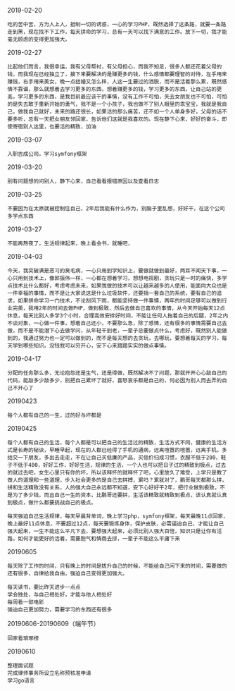 2019-02-20

    吃的苦中苦，方为人上人，抵制一切的诱惑，一心的学习PHP，既然选择了这条路，就要一条路走到黑，现在找不下工作，每天拼命的学习，总有一天可以找下满意的工作。放下一切，我才能毫无顾虑的变得更加强大。

2019-02-27

    比起他们而言，我很幸运，我有父母帮衬，有父母担心，而我不知足，很多人都还花着父母的钱，而我现在已经独立了，接下来要解决的是赚更多的钱，什么感情都要理智的对待，左手用来赚钱，右手用来美女，晚一点结婚又怎么样，人这一生要过的洒脱，而不是活着那么累，既然感情不靠谱，那么就想着去学习更多的东西，想着赚更多的钱，学习更多的东西，让自己站的更高，学习更多的东西，是我目前最应该干的事情，没有工作不可怕，失去女朋友也不可怕，可怕的是失去敢于重新开始的勇气，我不是一个小孩子，我也做不了别人眼里的乖宝宝，我就是我自己，做我自己就好，未来的路还很长，如果活的那么痛苦，还不如一个人单身多好，父母的话不要多听，总有一天把女朋友领回家，告诉他们这就是我喜欢的。现在静下心来，好好的奋斗，即使寄宿别人这里，也要活的精致，加油

2019-03-07

    入职吉成公司，学习symfony框架

2019-03-20

    别有问题想的问别人，静下心来，自己看看报错原因以及查看日志

2019-03-25

    不要因为在太原就被控制住自己，2年后我能有什么作为，别脑子里乱想，好好干，在这个公司多学点东西

2019-03-27

    不能再熬夜了，生活规律起来，晚上看会书，就睡吧，

2019-04-03

    今天，我突破满是恶习的臭毛病，一心只用到学知识上，要做就做到最好，两耳不闻天下事，一心只用到技术上，像郭振伟一样，一心都在想着学习，想想电视剧，贪玩只是一时的痛快，多学点技术比什么都好，考虑考虑未来，如果我做的技术可以让越来越多的人使用，能面向大众也是一件幸福的事情，而不是让大家说这是什么垃圾软件，还要搞一套自己的系统，要有自己的追求，如果拼命学习一门技术，不论刮风下雨，都能坚持做一件事情，两年的时间足够可以做到行业完美，我用2年的时间去做PHP，做到极致，然后去做自己喜欢的事情，从今天开始每天12点休息，每天比别人多学3个小时，合理高效安排好时间，不能让任何人拖着自己的后腿，2年之内不谈对象，一心做一件事，想着自己还小，不要那么急，除了感情，还有很多的事情需要自己去做，而不是不能潜下心去做学问，从年轻干到老，一辈子总要做点什么，考虑好，既然别人能做到的，我通过努力也一定可以做到的，而不是每天想的去贪玩，去哪玩，要想着每天的学习，每天学到哪些知识。没钱我可以穷开心，安下心来踏踏实实的做点事情。

2019-04-17

    分配的任务那么多，无论抱怨还是生气，还是得做，既然解决不了问题，那就开开心心敲自己的代码，能敲多少敲多少，别把自己累坏了就好，喜怒哀乐都是自己的，何必因为别人而去弄的自己不开心了
    
20190423

    每个人都有自己的一生，过的好与坏都是

20190425

    每个人都有自己的生活，每个人都是可以把自己的生活过的精致，生活方式不同，健康的生活方式是长寿的秘诀，早睡早起，现在的人都已经得了手机的通病，远离喧嚣的喧嚣，远离手机。多结交一下朋友，多出去走走，不在让自己买低廉的产品，买低价归成习惯，衣服不低于200，鞋子不低于400，好好工作，好好生活，规律的生活，一个人也可以把日子过的精致到极点，过去的就过去吧，女生心里只有你的坏，所以该释怀的就释怀了吧，心里放久了难受，上学只是教了做人的道理和一些道理，步入社会更多的是自己去拼搏，累吗？累就对了，鹏哥每天都那么拼，拼和生活精致没有关系，人的强大自己永远都不知道，安下心好好干2年，把行业做到极致，不是为了多少钱，而且自己一生的资本，比鹏哥还要拼，生活该精致就精致到极点，该认真就认真到极点，做什么都要挑战自己的极点。

    每天强迫自己生活规律，每天早晨背单词，晚上学习php，symfony框架，每天最晚11点回家，晚上最好11点休息，不要超过12点，每天要锻炼身体，保护皮肤，必需逼迫自己，才能让自己强大起来，一生不能这么平凡下去，要想强大起来，必须比别人强大百倍，知识只是让你有活路，如何才能更好的活着，需要胆气和情商去拼，一辈子不能这么平庸下来

20190605

    每天除了工作的时间，只有晚上的时间是拔升自己的时候，不能给自己闲下来的时间，需要做的还有很多，自律给我自由，强迫自己变得更加强大。

    每天读书，要比昨天进步一点点
    学会独处，与自己相处好，才能与他人相处好
    每周看一部电影
    强迫自己更加努力，需要学习的东西还有很多

20190606-20190609（端午节）
    
    回家看琅琊榜

20190610
    
    整理面试题
    完成律师事务所设立名称预核准申请
    学习go语言































